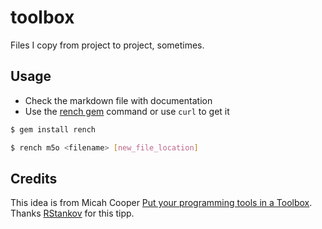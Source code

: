 # toolbox

Files I copy from project to project, sometimes.

## Usage

* Check the markdown file with documentation
* Use the [rench gem](https://github.com/mrmicahcooper/rench) command or use ```curl``` to get it

```bash
$ gem install rench

$ rench m5o <filename> [new_file_location]
```

## Credits

This idea is from Micah Cooper [Put your programming tools in a Toolbox](http://hashrocket.com/blog/posts/put-your-programming-tools-in-a-toolbox). Thanks [RStankov](https://github.com/RStankov/toolbox) for this tipp.
